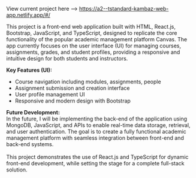 View current project here --> https://a2--tstandard-kambaz-web-app.netlify.app/#/ 

This project is a front-end web application built with HTML, React.js, Bootstrap, JavaScript, and TypeScript, designed to replicate the core functionality of the popular academic management platform Canvas. The app currently focuses on the user interface (UI) for managing courses, assignments, grades, and student profiles, providing a responsive and intuitive design for both students and instructors.

<strong> Key Features (UI): </strong> <br/>
- Course navigation including modules, assignments, people <br/>
- Assignment submission and creation interface <br/>
- User profile management UI <br/>
- Responsive and modern design with Bootstrap <br/>
  
<strong> Future Development: </strong> <br/>
In the future, I will be implementing the back-end of the application using MongoDB, JavaScript, and APIs to enable real-time data storage, retrieval, and user authentication. The goal is to create a fully functional academic management platform with seamless integration between front-end and back-end systems.
<br/> <br/>
This project demonstrates the use of React.js and TypeScript for dynamic front-end development, while setting the stage for a complete full-stack solution.
